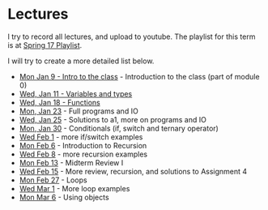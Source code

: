 Lectures
===

I try to record all lectures, and upload to youtube. The playlist for this term is at [Spring 17 Playlist](https://www.youtube.com/playlist?list=PLK5RwQeVk5Yw_TW0LTouoJBTWzSM9HsG7).

I will try to create a more detailed list below.

* [Mon Jan 9 - Intro to the class](https://youtu.be/VXJej8rnAnA) - Introduction to the class (part of module 0)
* [Wed, Jan 11 - Variables and types](https://youtu.be/Sp5W1rh-xLk)
* [Wed, Jan 18 - Functions](https://youtu.be/TwSHkGxBSaI)
* [Mon, Jan 23](https://youtu.be/QJZiYrn5I4o) - Full programs and IO
* [Wed, Jan 25](https://youtu.be/o10VCtDaIis) - Solutions to a1, more on programs and IO
* [Mon, Jan 30](https://youtu.be/I5W9Hpotlao) - Conditionals (if, switch and ternary operator)
* [Wed Feb 1](https://youtu.be/BDNDTnpChPw) - more if/switch examples 
* [Mon Feb 6](https://youtu.be/9diAKfH5SKo) - Introduction to Recursion
* [Wed Feb 8](https://youtu.be/_YrwWlBKPFo) - more recursion examples
* [Mon Feb 13](https://youtu.be/L4ePOOd4vjk) - Midterm Review I
* [Wed Feb 15](https://youtu.be/TVrT1AAUggY) - More review, recursion, and solutions to Assignment 4
* [Mon Feb 27](https://youtu.be/UaYq4bfEjy4) - Loops
* [Wed Mar 1](https://youtu.be/4WrSLoIu2wA) - More loop examples
* [Mon Mar 6](https://youtu.be/g9nurLST3tQ) - Using objects